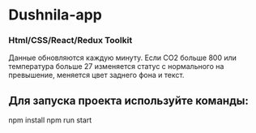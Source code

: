 # Dushnila-app

### Html/CSS/React/Redux Toolkit
 
Данные обновляются каждую минуту.
Если CO2 больше 800 или температура больше 27 изменяется статус с нормального на превышение, меняется цвет заднего фона и текст.

## Для запуска проекта используйте команды:
npm install npm run start
